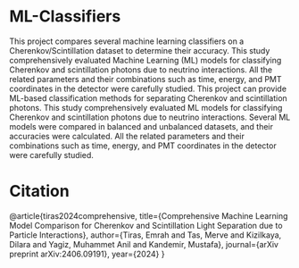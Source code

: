 # ML-Classifiers

This project compares several machine learning classifiers on a Cherenkov/Scintillation dataset to determine their accuracy. This study comprehensively evaluated Machine Learning (ML) models for classifying Cherenkov and scintillation photons due to neutrino interactions. All the related parameters and their combinations such as time, energy, and PMT coordinates in the detector were carefully studied. This project can provide ML-based classification methods for separating Cherenkov and scintillation photons. This study comprehensively evaluated ML models for classifying Cherenkov and scintillation photons due to neutrino interactions. Several ML models were compared in balanced and unbalanced datasets, and their accuracies were calculated. All the related parameters and their combinations such as time, energy, and PMT coordinates in the detector were carefully studied.

# Citation
@article{tiras2024comprehensive,
  title={Comprehensive Machine Learning Model Comparison for Cherenkov and Scintillation Light Separation due to Particle Interactions},
  author={Tiras, Emrah and Tas, Merve and Kizilkaya, Dilara and Yagiz, Muhammet Anil and Kandemir, Mustafa},
  journal={arXiv preprint arXiv:2406.09191},
  year={2024}
}
